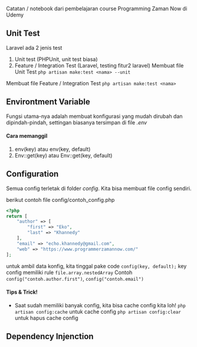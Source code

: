 Catatan / notebook dari pembelajaran course Programming Zaman Now di Udemy

## Unit Test
Laravel ada 2 jenis test
1. Unit test (PHPUnit, unit test biasa)
2. Feature / Integration Test (Laravel, testing fitur2 laravel)
Membuat file Unit Test
`php artisan make:test <nama> --unit`

Membuat file Feature / Integration Test
`php artisan make:test <nama>`
## Environtment Variable
Fungsi utama-nya adalah membuat konfigurasi yang mudah dirubah dan dipindah-pindah, settingan biasanya tersimpan di file _.env_

#### Cara memanggil
1. env(key) atau env(key, default)
2. Env::get(key) atau Env::get(key, default)

## Configuration
Semua config terletak di folder _config_.
Kita bisa membuat file config sendiri.

berikut contoh file config/contoh_config.php
```php
<?php
return [
    "author" => [
        "first" => "Eko",
        "last" => "Khannedy"
    ],
    "email" => "echo.khannedy@gmail.com",
    "web" => "https://www.programmerzamannow.com/"
];
```

untuk ambil data konfig, kita tinggal pake code `config(key, default);`
key config memiliki rule `file.array.nestedArray`
Contoh `config("contoh.author.first")`, `config("contoh.email")`

#### Tips & Trick!
* Saat sudah memiliki banyak config, kita bisa cache config kita loh!
`php artisan config:cache` untuk cache config
`php artisan config:clear` untuk hapus cache config

## Dependency Injenction
